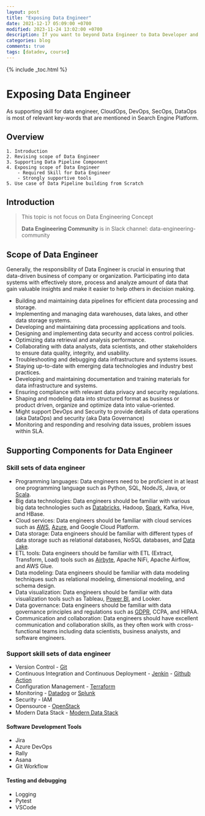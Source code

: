 ```yaml
---
layout: post
title: "Exposing Data Engineer"
date: 2021-12-17 05:09:00 +0700
modified: 2023-11-24 13:02:00 +0700
description: If you want to beyond Data Engineer to Data Developer and Fullstack Developer
categories: blog
comments: true
tags: [datadev, course]
---
```

{% include _toc.html %}


# Exposing Data Engineer
As supporting skill for data engineer, CloudOps, DevOps, SecOps, DataOps is most of relevant key-words that are mentioned in Search Engine Platform.
## Overview

    1. Introduction
    2. Revising scope of Data Engineer
    3. Supporting Data Pipeline Component
    4. Exposing scope of Data Engineer
        - Required Skill for Data Engineer
        - Strongly supportive tools
    5. Use case of Data Pipeline building from Scratch

## Introduction

> This topic is not focus on Data Engineering Concept
>
> **Data Engineering Community** is in Slack channel: data-engineering-community

## Scope of Data Engineer

Generally, the responsibility of Data Engineer is crucial in ensuring that data-driven business of company or organization. Participating into data systems with effectively store, process and analyze amount of data that gain valuable insights and make it easier to help others in decision making.

- Building and maintaining data pipelines for efficient data processing and storage.
- Implementing and managing data warehouses, data lakes, and other data storage systems.
- Developing and maintaining data processing applications and tools.
- Designing and implementing data security and access control policies.
- Optimizing data retrieval and analysis performance.
- Collaborating with data analysts, data scientists, and other stakeholders to ensure data quality, integrity, and usability.
- Troubleshooting and debugging data infrastructure and systems issues.
- Staying up-to-date with emerging data technologies and industry best practices.
- Developing and maintaining documentation and training materials for data infrastructure and systems.
- Ensuring compliance with relevant data privacy and security regulations.
- Shaping and modeling data into structured format as business or product driven, organize and optimize data into value-oriented.
- Might support DevOps and Security to provide details of data operations (aka DataOps) and security (aka Data Governance)
- Monitoring and responding and resolving data issues, problem issues within SLA.

## Supporting Components for Data Engineer

### Skill sets of data engineer

- Programming languages: Data engineers need to be proficient in at least one programming language such as Python, SQL, NodeJS, Java, or [Scala](https://www.scala-lang.org).
- Big data technologies: Data engineers should be familiar with various big data technologies such as [Databricks](https://www.databricks.com/solutions/data-engineering), Hadoop, [Spark](https://spark.apache.org), Kafka, Hive, and HBase.
- Cloud services: Data engineers should be familiar with cloud services such as [AWS](https://aws.amazon.com), [Azure](https://azure.microsoft.com/en-gb/), and Google Cloud Platform.
- Data storage: Data engineers should be familiar with different types of data storage such as relational databases, NoSQL databases, and [Data Lake](https://www.databricks.com/discover/data-lakes/introduction).
- ETL tools: Data engineers should be familiar with ETL (Extract, Transform, Load) tools such as [Airbyte](https://airbyte.com/b), Apache NiFi, Apache Airflow, and AWS Glue.
- Data modeling: Data engineers should be familiar with data modeling techniques such as relational modeling, dimensional modeling, and schema design.
- Data visualization: Data engineers should be familiar with data visualization tools such as Tableau, [Power BI](https://powerbi.microsoft.com/en-us/), and Looker.
- Data governance: Data engineers should be familiar with data governance principles and regulations such as [GDPR](https://gdpr-info.eu), CCPA, and HIPAA.
- Communication and collaboration: Data engineers should have excellent communication and collaboration skills, as they often work with cross-functional teams including data scientists, business analysts, and software engineers.

### Support skill sets of data engineer

- Version Control - [Git](https://git-scm.com)
- Continuous Integration and Continuous Deployment - [Jenkin](https://www.jenkins.io) - [Github Action](https://github.com/features/actions)
- Configuration Management - [Terraform](https://www.terraform.io)
- Monitoring - [Datadog](https://www.datadoghq.com) or [Splunk](https://www.splunk.com)
- Security - IAM
- Opensource - [OpenStack](https://www.databricks.com/solutions/data-engineering)
- Modern Data Stack - [Modern Data Stack](https://www.moderndatastack.xyz)

#### Software Development Tools

- Jira
- Azure DevOps
- Rally
- Asana
- Git Workflow

#### Testing and debugging

- Logging
- Pytest
- VSCode

